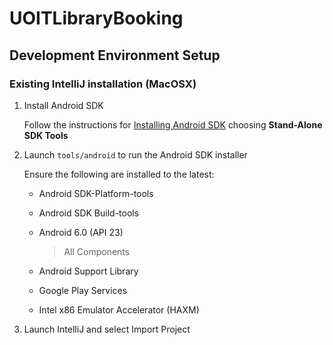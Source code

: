# UOITLibraryBooking

## Development Environment Setup

### Existing IntelliJ installation (MacOSX)

1. Install Android SDK

    Follow the instructions for [Installing Android SDK](http://developer.android.com/sdk/installing/index.html) choosing **Stand-Alone SDK Tools**

2. Launch `tools/android` to run the Android SDK installer

    Ensure the following are installed to the latest:

    * Android SDK-Platform-tools

    * Android SDK Build-tools

    * Android 6.0 (API 23) 

        >All Components

    * Android Support Library

    * Google Play Services

    * Intel x86 Emulator Accelerator (HAXM)

3. Launch IntelliJ and select Import Project




